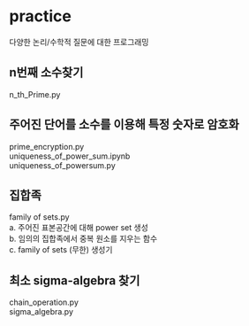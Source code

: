 # practice
다양한 논리/수학적 질문에 대한 프로그래밍

## n번째 소수찾기 
n_th_Prime.py
## 주어진 단어를 소수를 이용해 특정 숫자로 암호화
prime_encryption.py \
uniqueness_of_power_sum.ipynb \
uniqueness_of_powersum.py
## 집합족
family of sets.py \
 a. 주어진 표본공간에 대해 power set 생성 \
 b. 임의의 집합족에서 중복 원소를 지우는 함수 \
 c. family of sets (무한) 생성기
## 최소 sigma-algebra 찾기
chain_operation.py \
sigma_algebra.py




